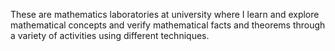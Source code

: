 These are mathematics laboratories at university where I learn and explore mathematical concepts and verify mathematical facts and theorems through a variety of activities using different techniques.
